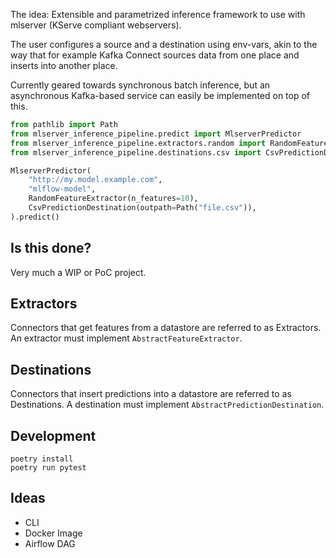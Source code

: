 The idea: Extensible and parametrized inference framework to use with mlserver (KServe compliant
webservers).

The user configures a source and a destination using env-vars, akin to the way that for example
Kafka Connect sources data from one place and inserts into another place.

Currently geared towards synchronous batch inference, but an asynchronous Kafka-based service can
easily be implemented on top of this.

```python
from pathlib import Path
from mlserver_inference_pipeline.predict import MlserverPredictor
from mlserver_inference_pipeline.extractors.random import RandomFeatureExtractor
from mlserver_inference_pipeline.destinations.csv import CsvPredictionDestination

MlserverPredictor(
    "http://my.model.example.com",
    "mlflow-model",
    RandomFeatureExtractor(n_features=10),
    CsvPredictionDestination(outpath=Path("file.csv")),
).predict()
```

## Is this done?

Very much a WIP or PoC project.

## Extractors

Connectors that get features from a datastore are referred to as Extractors. An extractor must
implement `AbstractFeatureExtractor`.

## Destinations

Connectors that insert predictions into a datastore are referred to as Destinations. A destination
must implement `AbstractPredictionDestination`.

## Development

```console
poetry install
poetry run pytest
```

## Ideas

- CLI
- Docker Image
- Airflow DAG

